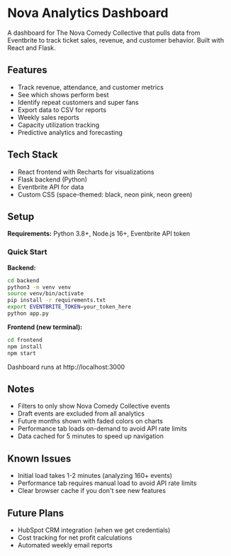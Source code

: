 # Nova Analytics Dashboard

A dashboard for The Nova Comedy Collective that pulls data from Eventbrite to track ticket sales, revenue, and customer behavior. Built with React and Flask.

## Features

- Track revenue, attendance, and customer metrics
- See which shows perform best
- Identify repeat customers and super fans
- Export data to CSV for reports
- Weekly sales reports
- Capacity utilization tracking
- Predictive analytics and forecasting

## Tech Stack

- React frontend with Recharts for visualizations
- Flask backend (Python)
- Eventbrite API for data
- Custom CSS (space-themed: black, neon pink, neon green)

## Setup

**Requirements:** Python 3.8+, Node.js 16+, Eventbrite API token

### Quick Start

**Backend:**
```bash
cd backend
python3 -m venv venv
source venv/bin/activate
pip install -r requirements.txt
export EVENTBRITE_TOKEN=your_token_here
python app.py
```

**Frontend (new terminal):**
```bash
cd frontend
npm install
npm start
```

Dashboard runs at http://localhost:3000

## Notes

- Filters to only show Nova Comedy Collective events
- Draft events are excluded from all analytics
- Future months shown with faded colors on charts
- Performance tab loads on-demand to avoid API rate limits
- Data cached for 5 minutes to speed up navigation


## Known Issues

- Initial load takes 1-2 minutes (analyzing 160+ events)
- Performance tab requires manual load to avoid API rate limits
- Clear browser cache if you don't see new features

## Future Plans

- HubSpot CRM integration (when we get credentials)
- Cost tracking for net profit calculations
- Automated weekly email reports

